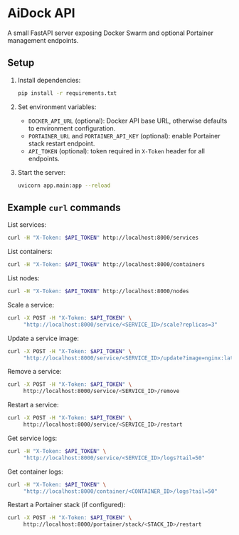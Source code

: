 # AiDock API

A small FastAPI server exposing Docker Swarm and optional Portainer management endpoints.

## Setup

1. Install dependencies:
   ```bash
   pip install -r requirements.txt
   ```
2. Set environment variables:
   - `DOCKER_API_URL` (optional): Docker API base URL, otherwise defaults to environment configuration.
   - `PORTAINER_URL` and `PORTAINER_API_KEY` (optional): enable Portainer stack restart endpoint.
   - `API_TOKEN` (optional): token required in `X-Token` header for all endpoints.

3. Start the server:
   ```bash
   uvicorn app.main:app --reload
   ```

## Example `curl` commands

List services:
```bash
curl -H "X-Token: $API_TOKEN" http://localhost:8000/services
```

List containers:
```bash
curl -H "X-Token: $API_TOKEN" http://localhost:8000/containers
```

List nodes:
```bash
curl -H "X-Token: $API_TOKEN" http://localhost:8000/nodes
```

Scale a service:
```bash
curl -X POST -H "X-Token: $API_TOKEN" \
     "http://localhost:8000/service/<SERVICE_ID>/scale?replicas=3"
```

Update a service image:
```bash
curl -X POST -H "X-Token: $API_TOKEN" \
     "http://localhost:8000/service/<SERVICE_ID>/update?image=nginx:latest"
```

Remove a service:
```bash
curl -X POST -H "X-Token: $API_TOKEN" \
     http://localhost:8000/service/<SERVICE_ID>/remove
```

Restart a service:
```bash
curl -X POST -H "X-Token: $API_TOKEN" \
     http://localhost:8000/service/<SERVICE_ID>/restart
```

Get service logs:
```bash
curl -H "X-Token: $API_TOKEN" \
     "http://localhost:8000/service/<SERVICE_ID>/logs?tail=50"
```

Get container logs:
```bash
curl -H "X-Token: $API_TOKEN" \
     "http://localhost:8000/container/<CONTAINER_ID>/logs?tail=50"
```

Restart a Portainer stack (if configured):
```bash
curl -X POST -H "X-Token: $API_TOKEN" \
     http://localhost:8000/portainer/stack/<STACK_ID>/restart
```
